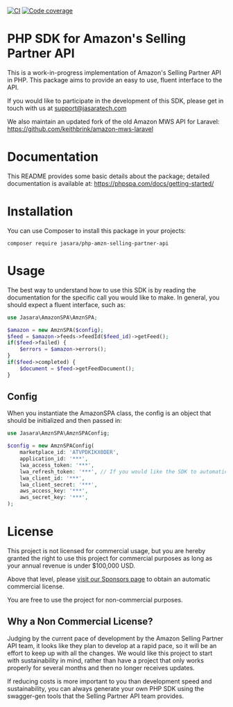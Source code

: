 [![CI](https://github.com/jasara/php-amzn-selling-partner-api/actions/workflows/ci.yml/badge.svg)](https://github.com/jasara/php-amzn-selling-partner-api/actions/workflows/ci.yml)
[![Code coverage](https://raw.githubusercontent.com/jasara/php-amzn-selling-partner-api/main/.github/coverage.svg)](https://github.com/jasara/php-amzn-selling-partner-api)

# PHP SDK for Amazon's Selling Partner API

This is a work-in-progress implementation of Amazon's Selling Partner API in PHP. This package aims to provide an easy to use, fluent interface to the API. 

If you would like to participate in the development of this SDK, please get in touch with us at support@jasaratech.com

We also maintain an updated fork of the old Amazon MWS API for Laravel: https://github.com/keithbrink/amazon-mws-laravel

# Documentation

This README provides some basic details about the package; detailed documentation is available at: https://phpspa.com/docs/getting-started/

# Installation

You can use Composer to install this package in your projects:

`composer require jasara/php-amzn-selling-partner-api`

# Usage

The best way to understand how to use this SDK is by reading the documentation for the specific call you would like to make. In general, you should expect a fluent interface, such as:

```php
use Jasara\AmazonSPA\AmznSPA;

$amazon = new AmznSPA($config);
$feed = $amazon->feeds->feedId($feed_id)->getFeed();
if($feed->failed) {
    $errors = $amazon->errors();
}
if($feed->completed) {
    $document = $feed->getFeedDocument();
}
```

## Config

When you instantiate the AmazonSPA class, the config is an object that should be initialized and then passed in:

```php
use Jasara\AmznSPA\AmznSPAConfig;

$config = new AmznSPAConfig(
    marketplace_id: 'ATVPDKIKX0DER',
    application_id: '***',
    lwa_access_token: '***',
    lwa_refresh_token: '***', // If you would like the SDK to automatically fetch a new access token if necessary
    lwa_client_id: '***',
    lwa_client_secret: '***',
    aws_access_key: '***',
    aws_secret_key: '***',
);
```

# License

This project is not licensed for commercial usage, but you are hereby granted the right to use this project for commercial purposes as long as your annual revenue is under $100,000 USD. 

Above that level, please [visit our Sponsors page](https://github.com/sponsors/jasara) to obtain an automatic commercial license.

You are free to use the project for non-commercial purposes. 

## Why a Non Commercial License?

Judging by the current pace of development by the Amazon Selling Partner API team, it looks like they plan to develop at a rapid pace, so it will be an effort to keep up with all the changes. We would like this project to start with sustainability in mind, rather than have a project that only works properly for several months and then no longer receives updates.

If reducing costs is more important to you than development speed and sustainability, you can always generate your own PHP SDK using the swagger-gen tools that the Selling Partner API team provides.